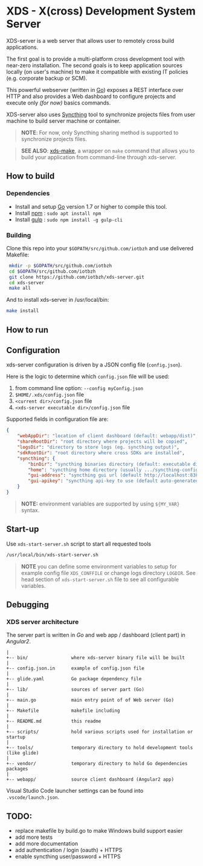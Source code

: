 # XDS - X(cross) Development System Server

XDS-server is a web server that allows user to remotely cross build applications.

The first goal is to provide a multi-platform cross development tool with
near-zero installation.
The second goals is to keep application sources locally (on user's machine) to
make it compatible with existing IT policies (e.g. corporate backup or SCM).

This powerful webserver (written in [Go](https://golang.org)) exposes a REST
interface over HTTP and also provides a Web dashboard to configure projects and execute only _(for now)_ basics commands.

XDS-server also uses [Syncthing](https://syncthing.net/) tool to synchronize
projects files from user machine to build server machine or container.

> **NOTE**: For now, only Syncthing sharing method is supported to synchronize
projects files.

> **SEE ALSO**: [xds-make](https://github.com/iotbzh/xds-make), a wrapper on `make`
command that allows you to build your application from command-line through
xds-server.


## How to build

### Dependencies

- Install and setup [Go](https://golang.org/doc/install) version 1.7 or
higher to compile this tool.
- Install [npm](https://www.npmjs.com/) : `sudo apt install npm`
- Install [gulp](http://gulpjs.com/) : `sudo npm install -g gulp-cli`


### Building

Clone this repo into your `$GOPATH/src/github.com/iotbzh` and use delivered Makefile:
```bash
 mkdir -p $GOPATH/src/github.com/iotbzh
 cd $GOPATH/src/github.com/iotbzh
 git clone https://github.com/iotbzh/xds-server.git
 cd xds-server
 make all
```

And to install xds-server in /usr/local/bin:
```bash
make install
```

## How to run

## Configuration

xds-server configuration is driven by a JSON config file (`config.json`).

Here is the logic to determine which `config.json` file will be used:
1. from command line option: `--config myConfig.json`
2. `$HOME/.xds/config.json` file
3. `<current dir>/config.json` file
4. `<xds-server executable dir>/config.json` file

Supported fields in configuration file are:
```json
{
    "webAppDir": "location of client dashboard (default: webapp/dist)",
    "shareRootDir": "root directory where projects will be copied",
    "logsDir": "directory to store logs (eg. syncthing output)",
    "sdkRootDir": "root directory where cross SDKs are installed",
    "syncthing": {
        "binDir": "syncthing binaries directory (default: executable directory)",
        "home": "syncthing home directory (usually .../syncthing-config)",
        "gui-address": "syncthing gui url (default http://localhost:8384)",
        "gui-apikey": "syncthing api-key to use (default auto-generated)"
    }
}
```

>**NOTE:** environment variables are supported by using `${MY_VAR}` syntax.

## Start-up

Use `xds-start-server.sh` script to start all requested tools
```bash
/usr/local/bin/xds-start-server.sh
```

>**NOTE** you can define some environment variables to setup for example
config file `XDS_CONFFILE` or change logs directory `LOGDIR`.
See head section of `xds-start-server.sh` file to see all configurable variables.


## Debugging

### XDS server architecture

The server part is written in *Go* and web app / dashboard (client part) in
*Angular2*.

```
|
+-- bin/                where xds-server binary file will be built
|
+-- config.json.in      example of config.json file
|
+-- glide.yaml          Go package dependency file
|
+-- lib/                sources of server part (Go)
|
+-- main.go             main entry point of of Web server (Go)
|
+-- Makefile            makefile including
|
+-- README.md           this readme
|
+-- scripts/            hold various scripts used for installation or startup
|
+-- tools/              temporary directory to hold development tools (like glide)
|
+-- vendor/             temporary directory to hold Go dependencies packages
|
+-- webapp/             source client dashboard (Angular2 app)
```

Visual Studio Code launcher settings can be found into `.vscode/launch.json`.


## TODO:
- replace makefile by build.go to make Windows build support easier
- add more tests
- add more documentation
- add authentication / login (oauth) + HTTPS
- enable syncthing user/password + HTTPS
